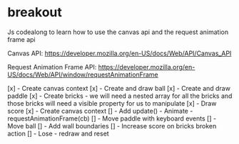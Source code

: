 # breakout
Js codealong to learn how to use the canvas api and the request animation frame api

Canvas API:
https://developer.mozilla.org/en-US/docs/Web/API/Canvas_API

Request Animation Frame API:
https://developer.mozilla.org/en-US/docs/Web/API/window/requestAnimationFrame

[x] - Create canvas context
[x] - Create and draw ball
[x] - Create and draw paddle
[x] - Create bricks - we will need a nested array for all the bricks and those bricks will need a visible property for us to manipulate
[x] - Draw score
[x] - Create canvas context
[] - Add update() - Animate - requestAnimationFrame(cb)
[] - Move paddle with keyboard events 
[] - Move ball
[] - Add wall boundaries 
[] - Increase score on bricks broken action
[] - Lose - redraw and reset 